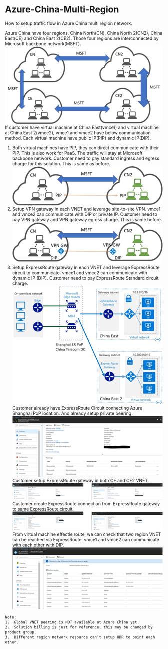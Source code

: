 # Azure-China-Multi-Region
How to setup traffic flow in Azure China multi region network. 

Azure China have four regions. China North(CN), China North 2(CN2), China East(CE) and China East 2(CE2). Those four regions are interconnected by Microsoft backbone network(MSFT).<br>
![](https://github.com/yinghli/Azure-China-Multi-Region/blob/master/Topo.jpg)
If customer have virtual machine at China East(vmce1) and virtual machine at China East 2(vmce2), vmce1 and vmce2 have below communication method. Each virtual machine have public IP(PIP) and dynamic IP(DIP).<br>
1.	Both virtual machines have PIP, they can direct communicate with their PIP. This is also work for PaaS. The traffic will stay at Microsoft backbone network. Customer need to pay standard ingress and egress charge for this solution. This is same as before.<br>
![](https://github.com/yinghli/Azure-China-Multi-Region/blob/master/PIP.jpg)
2.	Setup VPN gateway in each VNET and leverage site-to-site VPN. vmce1 and vmce2 can communicate with DIP or private IP. Customer need to pay VPN gateway and VPN gateway egress charge. This is same before. <br>
![](https://github.com/yinghli/Azure-China-Multi-Region/blob/master/DIP.jpg)
3.	Setup ExpressRoute gateway in each VNET and leverage ExpressRoute circuit to communicate. vmce1 and vmce2 can communicate with dynamic IP (DIP). Customer need to pay ExpressRoute Standard circuit charge.<br>
![](https://github.com/yinghli/Azure-China-Multi-Region/blob/master/ER.jpg)
Customer already have ExpressRoute Circuit connecting Azure Shanghai PoP location. And already setup private peering.
![](https://github.com/yinghli/Azure-China-Multi-Region/blob/master/ER1.jpg)
Customer setup ExpressRoute gateway in both CE and CE2 VNET.
![](https://github.com/yinghli/Azure-China-Multi-Region/blob/master/ER2.jpg)
Customer create ExpressRoute connection from ExpressRoute gateway to same ExpressRoute circuit.
![](https://github.com/yinghli/Azure-China-Multi-Region/blob/master/ER3.jpg)
From virtual machine effectie route, we can check that two region VNET can be reached via ExpressRoute. vmce1 and vmce2 can communicate with each other with DIP. 
![](https://github.com/yinghli/Azure-China-Multi-Region/blob/master/ER4.jpg)
```
Note: 
1.	Global VNET peering is NOT available at Azure China yet.
2.	Solution billing is just for reference, this may be changed by product group.
3.	Different region network resource can’t setup UDR to point each other.
```


